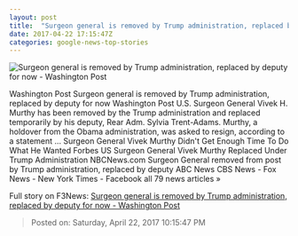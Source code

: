 ```yaml
---
layout: post
title:  "Surgeon general is removed by Trump administration, replaced by deputy for now - Washington Post"
date: 2017-04-22 17:15:47Z
categories: google-news-top-stories
---
```


![Surgeon general is removed by Trump administration, replaced by deputy for now - Washington Post](https://img.washingtonpost.com/rf/image_1484w/2010-2019/WashingtonPost/2016/03/30/Editorial-Opinion/Advance/Images/517238842-544.jpg)

Washington Post Surgeon general is removed by Trump administration, replaced by deputy for now Washington Post U.S. Surgeon General Vivek H. Murthy has been removed by the Trump administration and replaced temporarily by his deputy, Rear Adm. Sylvia Trent-Adams. Murthy, a holdover from the Obama administration, was asked to resign, according to a statement ... Surgeon General Vivek Murthy Didn't Get Enough Time To Do What He Wanted Forbes US Surgeon General Vivek Murthy Replaced Under Trump Administration NBCNews.com Surgeon General removed from post by Trump administration, replaced by deputy ABC News CBS News - Fox News - New York Times - Facebook all 79 news articles »


Full story on F3News: [Surgeon general is removed by Trump administration, replaced by deputy for now - Washington Post](http://www.f3nws.com/n/GTvKrG)

> Posted on: Saturday, April 22, 2017 10:15:47 PM
